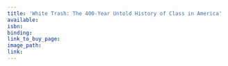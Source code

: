```yaml
---
title: 'White Trash: The 400-Year Untold History of Class in America'
available:
isbn:
binding:
link_to_buy_page:
image_path:
link:
---
```

